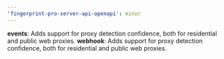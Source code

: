 ```yaml
---
'fingerprint-pro-server-api-openapi': minor
---
```


**events**: Adds support for proxy detection confidence, both for residential and public web proxies.
**webhook**: Adds support for proxy detection confidence, both for residential and public web proxies.